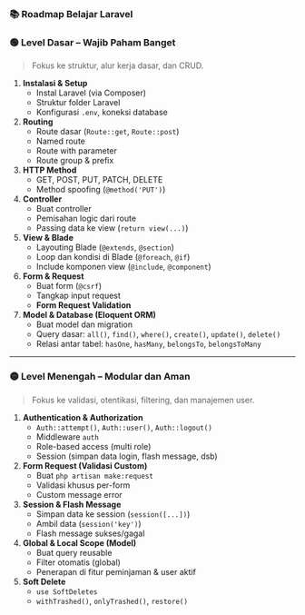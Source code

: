 
### 📚 **Roadmap Belajar Laravel**

### 🟢 **Level Dasar – Wajib Paham Banget**

> Fokus ke struktur, alur kerja dasar, dan CRUD.
> 
1. **Instalasi & Setup**
    - Instal Laravel (via Composer)
    - Struktur folder Laravel
    - Konfigurasi `.env`, koneksi database
2. **Routing**
    - Route dasar (`Route::get`, `Route::post`)
    - Named route
    - Route with parameter
    - Route group & prefix
3. **HTTP Method**
    - GET, POST, PUT, PATCH, DELETE
    - Method spoofing (`@method('PUT')`)
4. **Controller**
    - Buat controller
    - Pemisahan logic dari route
    - Passing data ke view (`return view(...)`)
5. **View & Blade**
    - Layouting Blade (`@extends`, `@section`)
    - Loop dan kondisi di Blade (`@foreach`, `@if`)
    - Include komponen view (`@include`, `@component`)
6. **Form & Request**
    - Buat form (`@csrf`)
    - Tangkap input request
    - **Form Request Validation**
7. **Model & Database (Eloquent ORM)**
    - Buat model dan migration
    - Query dasar: `all()`, `find()`, `where()`, `create()`, `update()`, `delete()`
    - Relasi antar tabel: `hasOne`, `hasMany`, `belongsTo`, `belongsToMany`

---

### 🟡 **Level Menengah – Modular dan Aman**

> Fokus ke validasi, otentikasi, filtering, dan manajemen user.
> 
1. **Authentication & Authorization**
    - `Auth::attempt()`, `Auth::user()`, `Auth::logout()`
    - Middleware `auth`
    - Role-based access (multi role)
    - Session (simpan data login, flash message, dsb)
2. **Form Request (Validasi Custom)**
    - Buat `php artisan make:request`
    - Validasi khusus per-form
    - Custom message error
3. **Session & Flash Message**
    - Simpan data ke session (`session([...])`)
    - Ambil data (`session('key')`)
    - Flash message sukses/gagal
4. **Global & Local Scope (Model)**
    - Buat query reusable
    - Filter otomatis (global)
    - Penerapan di fitur peminjaman & user aktif
5. **Soft Delete**
    - `use SoftDeletes`
    - `withTrashed()`, `onlyTrashed()`, `restore()`
